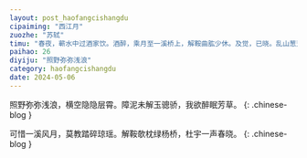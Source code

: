 ```yaml
---
layout: post_haofangcishangdu
cipaiming: "西江月"
zuozhe: "苏轼"
timu: "春夜，蕲水中过酒家饮。酒醉，乘月至一溪桥上，解鞍曲肱少休。及觉，已晓。乱山葱茏，不谓尘世也。书此词桥柱上。"
paihao: 26
diyiju: "照野弥弥浅浪"
category: haofangcishangdu
date: 2024-05-06
---
```


照野弥弥浅浪，横空隐隐层霄。障泥未解玉骢骄，我欲醉眠芳草。
{: .chinese-blog }

可惜一溪风月，莫教踏碎琼瑶。解鞍欹枕绿杨桥，杜宇一声春晓。
{: .chinese-blog }

